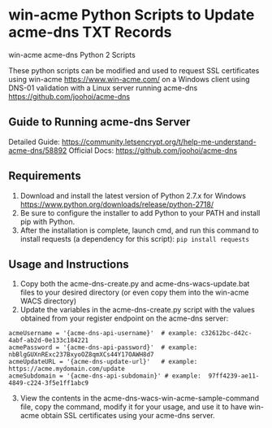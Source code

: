 # win-acme Python Scripts to Update acme-dns TXT Records

win-acme acme-dns Python 2 Scripts

These python scripts can be modified and used to request SSL certificates using win-acme <https://www.win-acme.com/> on a Windows client using DNS-01 validation with a Linux server running acme-dns <https://github.com/joohoi/acme-dns>

## Guide to Running acme-dns Server

Detailed Guide:  https://community.letsencrypt.org/t/help-me-understand-acme-dns/58892
Official Docs:  https://github.com/joohoi/acme-dns

## Requirements

1. Download and install the latest version of Python 2.7.x for Windows <https://www.python.org/downloads/release/python-2718/>
2. Be sure to configure the installer to add Python to your PATH and install pip with Python.
3. After the installation is complete, launch cmd, and run this command to install requests (a dependency for this script): `pip install requests`

## Usage and Instructions

1. Copy both the acme-dns-create.py and acme-dns-wacs-update.bat files to your desired directory (or even copy them into the win-acme WACS directory)
2. Update the variables in the acme-dns-create.py script with the values obtained from your register endpoint on the acme-dns server:

```
acmeUsername = '{acme-dns-api-username}'  # example: c32612bc-d42c-4abf-ab2d-0e133c184221
acmePassword = '{acme-dns-api-password}'  # example: nbBlgGUXnRExc237BxyoOZ8qmXCs44Y17OAWH8d7
acmeUpdateURL = '{acme-dns-update-url}'   # example:  https://acme.mydomain.com/update
acmeSubdomain = '{acme-dns-api-subdomain}' # example:  97ff4239-ae11-4849-c224-3f5e1ff1abc9
```

3. View the contents in the acme-dns-wacs-win-acme-sample-command file, copy the command, modify it for your usage, and use it to have win-acme obtain SSL certificates using your acme-dns server. 
